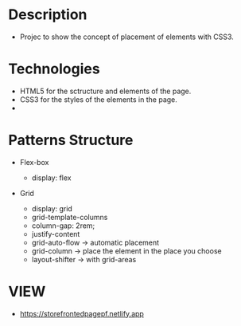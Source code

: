 # Description
- Projec to show the concept of placement of elements with CSS3.

# Technologies 
- HTML5 for the sctructure and elements of the page.
- CSS3 for the styles of the elements in the page.
- 
# Patterns Structure
- Flex-box
    - display: flex

- Grid
    - display: grid
    - grid-template-columns
    - column-gap: 2rem;
    - justify-content
    - grid-auto-flow -> automatic placement
    - grid-column -> place the element in the place you choose
    - layout-shifter -> with grid-areas  

# VIEW
- https://storefrontedpagepf.netlify.app

